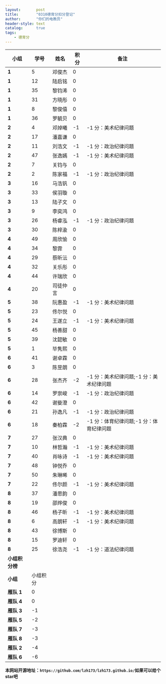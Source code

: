 ```yaml
---
layout:       post
title:        "0310德育分扣分登记"
author:       "你们的电教员"
header-style: text
catalog:      true
tags:
    - 德育分
---
```




  **小组** | **学号** | **姓名** | **积分** | **备注** 
---|---|---|---|---
 **1** | 5 | 邓俊杰 | 0 |  
 **1** | 12 | 陆启铭 | 0 |  
 **1** | 35 | 黎钧浠 | 0 |  
 **1** | 31 | 方晓彤 | 0 |  
 **1** | 8 | 黎俊僖 | 0 |  
 **1** | 36 | 罗毓贝 | 0 |  
 **2** | 4 | 邓焯曦 | -1 | -1 分：美术纪律问题 
 **2** | 17 | 潘嘉谦 | 0 |  
 **2** | 11 | 刘浩文 | -1 | -1 分：政治纪律问题 
 **2** | 47 | 张逸嫣 | -1 | -1 分：美术纪律问题 
 **2** | 7 | 关钧与 | 0 |  
 **2** | 2 | 陈家福 | -1 | -1 分：政治纪律问题 
 **3** | 16 | 马浩钒 | 0 |  
 **3** | 33 | 侯羽璇 | 0 |  
 **3** | 13 | 陆子文 | 0 |  
 **3** | 9 | 李奕鸿 | 0 |  
 **3** | 26 | 杨睿泓 | -1 | -1 分：政治纪律问题 
 **3** | 30 | 陈梓渝 | 0 |  
 **4** | 49 | 周欣愉 | 0 |  
 **4** | 34 | 黎霏 | 0 |  
 **4** | 29 | 蔡昕沄 | 0 |  
 **4** | 32 | 关乐彤 | 0 |  
 **4** | 44 | 许瑞欣 | 0 |  
 **4** | 20 | 司徒仲言 | 0 |  
 **5** | 38 | 阮惠盈 | -1 | -1 分：美术纪律问题 
 **5** | 23 | 佟尔悦 | 0 |  
 **5** | 24 | 王遂立 | -1 | -1 分：美术纪律问题 
 **5** | 45 | 杨善甜 | 0 |  
 **5** | 39 | 沈懿敏 | 0 |  
 **5** | 1 | 毕隽熙 | 0 |  
 **6** | 41 | 谢卓霖 | 0 |  
 **6** | 3 | 陈昱朗 | 0 |  
 **6** | 28 | 张杰齐 | -2 | -1 分：美术纪律问题;-1 分：美术纪律问题 
 **6** | 14 | 罗崇峻 | -1 | -1 分：政治纪律问题 
 **6** | 42 | 谢姕澄 | 0 |  
 **6** | 21 | 孙逸凡 | -1 | -1 分：政治纪律问题 
 **6** | 18 | 秦柏霖 | -2 | -1 分：体育纪律问题;-1 分：体育纪律问题 
 **7** | 27 | 张汉典 | 0 |  
 **7** | 10 | 林哲瀚 | -1 | -1 分：美术纪律问题 
 **7** | 40 | 肖咏诗 | -1 | -1 分：美术纪律问题 
 **7** | 48 | 钟悦乔 | 0 |  
 **7** | 50 | 朱琳晞 | 0 |  
 **7** | 22 | 佟尔颜 | -1 | -1 分：美术纪律问题 
 **8** | 37 | 潘思韵 | 0 |  
 **8** | 19 | 邵烨俊 | 0 |  
 **8** | 46 | 杨子昕 | -1 | -1 分：美术纪律问题 
 **8** | 6 | 高朗轩 | -1 | -1 分：美术纪律问题 
 **8** | 43 | 徐博斯 | 0 |  
 **8** | 15 | 罗迪轩 | 0 |  
 **8** | 25 | 徐浩尧 | -1 | -1 分：道法纪律问题 
 **小组积分榜** |  |  |  |  
 **小组** | 小组积分 |  |  |  
 **雁队 1** | 0 |  |  |  
 **雁队 4** | 0 |  |  |  
 **雁队 3** | -1 |  |  |  
 **雁队 5** | -2 |  |  |  
 **雁队 7** | -3 |  |  |  
 **雁队 8** | -3 |  |  |  
 **雁队 2** | -4 |  |  |  
 **雁队 6** | -6 |  |  |  






**本网站开源地址：`https://github.com/lzh173/lzh173.github.io/`如果可以给个star吧**
